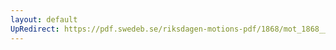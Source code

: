 ```yaml
---
layout: default
UpRedirect: https://pdf.swedeb.se/riksdagen-motions-pdf/1868/mot_1868__ak__00190.pdf
---
```

